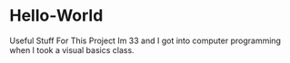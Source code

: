 # Hello-World
Useful Stuff For This Project
Im 33 and I got into computer programming when I took a visual basics class.
